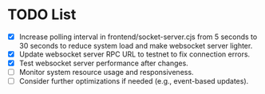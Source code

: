 # TODO List

- [x] Increase polling interval in frontend/socket-server.cjs from 5 seconds to 30 seconds to reduce system load and make websocket server lighter.
- [x] Update websocket server RPC URL to testnet to fix connection errors.
- [x] Test websocket server performance after changes.
- [ ] Monitor system resource usage and responsiveness.
- [ ] Consider further optimizations if needed (e.g., event-based updates).
